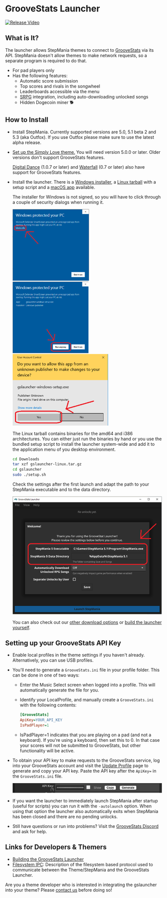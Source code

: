 # GrooveStats Launcher

[![Release Video](https://img.youtube.com/vi/8yMzp7xMQq0/0.jpg)](https://youtu.be/8yMzp7xMQq0)


## What is It?

The launcher allows StepMania themes to connect to
[GrooveStats](https://www.groovestats.com/) via its API. StepMania doesn't
allow themes to make network requests, so a separate program is required to do
that.

- For pad players only
- Has the following features:
  - Automatic score submission
  - Top scores and rivals in the songwheel
  - Leaderboards accessible via the menu
  - [SRPG](https://srpg5.groovestats.com/) integration, including
    auto-downloading unlocked songs
  - Hidden Dogecoin miner 🐕


## How to Install

- Install StepMania. Currently supported versions are 5.0, 5.1 beta 2 and 5.3
  (aka Outfox). If you use Outfox please make sure to use the latest alpha release.
- [Set up the Simply Love theme.](https://github.com/Simply-Love/Simply-Love-SM5#installing-simply-love)
  You will need version 5.0.0 or later. Older versions don't support
  GrooveStats features.

  [Digital Dance](https://github.com/Hayoreo/Digital-Dance-ITGMania/releases/latest)
  (1.0.7 or later) and
  [Waterfall](https://docs.google.com/document/d/1-13VfHKUM_b2WHZpQodrdLu3Pe-IWqrgJBBIHFq6y_Y)
  (0.7 or later) also have support for GrooveStats features.
- Install the launcher. There is a
  [Windows installer](https://github.com/GrooveStats/gslauncher/releases/latest/download/gslauncher-windows-setup.exe),
  a
  [Linux tarball](https://github.com/GrooveStats/gslauncher/releases/latest/download/gslauncher-linux.tar.gz)
  with a setup script and a
  [macOS app](https://github.com/GrooveStats/gslauncher/releases/latest/download/gslauncher-macos-amd64.dmg)
  available.

  The installer for Windows is not signed, so you will have to click through a
  couple of security dialogs when running it.

  <img src="doc/images/win-security-dialog-1.png" height="230">
  <img src="doc/images/win-security-dialog-2.png" height="230">
  <img src="doc/images/win-security-dialog-3.png" height="230">

  The Linux tarball contains binaries for the amd64 and i386 architectures. You
  can either just run the binaries by hand or you use the bundled setup script
  to install the launcher system-wide and add it to the application menu of you
  desktop environment.

  ```sh
  cd Downloads
  tar xzf gslauncher-linux.tar.gz
  cd gslauncher
  sudo ./setup.sh
  ```

  Check the settings after the first launch and adapt the path to your
  StepMania executable and to the data directory.

  ![welcome screen](doc/images/launcher-welcome.png)

  You can also check out our
  [other download options](https://github.com/GrooveStats/gslauncher/releases/latest/)
  or
  [build the launcher yourself](https://github.com/GrooveStats/gslauncher/blob/main/doc/building.md).
## Setting up your GrooveStats API Key
- Enable local profiles in the theme settings if you haven't already.
  Alternatively, you can use USB profiles.
- You'll need to generate a `GrooveStats.ini` file in your profile folder. This
  can be done in one of two ways:
  - Enter the Music Select screen when logged into a profile. This will
    automatically generate the file for you.
  - Identify your LocalProfile, and manually create a `GrooveStats.ini` with
    the following contents:

    ```ini
    [GrooveStats]
    ApiKey=YOUR_API_KEY
    IsPadPlayer=1
    ```

  - IsPadPlayer=1 indicates that you are playing on a pad (and not a keyboard).
    If you're using a keyboard, then set this to 0. In that case your scores
    will not be submitted to GrooveStats, but other functionality will be
    active.

- To obtain your API key to make requests to the GrooveStats service, log into
  your GrooveStats account and visit the
  [Update Profile](https://groovestats.com/index.php?page=register&action=update)
  page to generate and copy your API key. Paste the API key after the `ApiKey=`
  in the `GrooveStats.ini` file.

  ![GrooveStats API key](doc/images/gs-api-key.png)

- If you want the launcher to immediately launch StepMania after startup
  (useful for scripts) you can run it with the `-autolaunch` option. When using
  that option the launcher also automatically exits when StepMania has been
  closed and there are no pending unlocks.
 
- Still have questions or run into problems? Visit the
  [GrooveStats Discord](https://discord.gg/H7jYZ7xaEX) and ask for help.


## Links for Developers & Themers
- [Building the GrooveStats Launcher](https://github.com/GrooveStats/gslauncher/blob/main/doc/building.md)
- [Filesystem IPC](https://github.com/GrooveStats/gslauncher/blob/main/doc/fsipc.md):
  Description of the filesystem based protocol used to communicate between the
  Theme/StepMania and the GrooveStats Launcher.

Are you a theme developer who is interested in integrating the gslauncher into
your theme? Please [contact us](https://discord.gg/H7jYZ7xaEX) before doing so!

